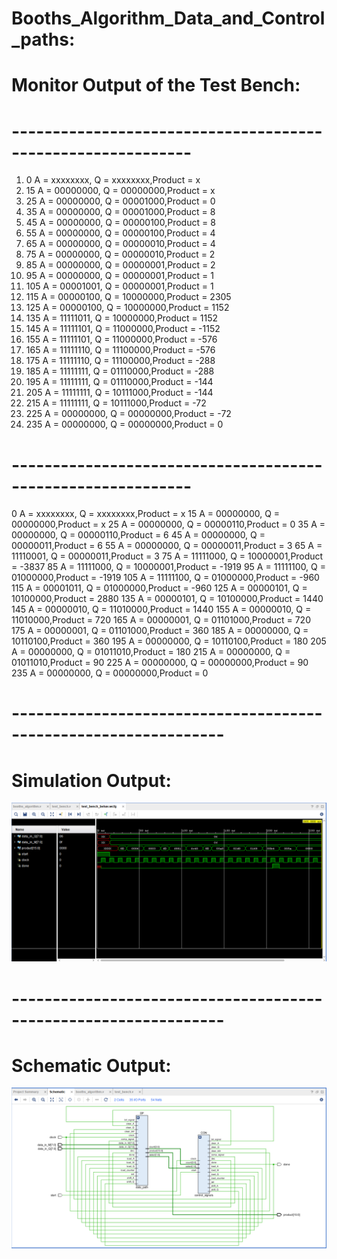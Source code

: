 # Booths_Algorithm_Data_and_Control_paths:

# Monitor Output of the Test Bench:
# ------------------------------------------------------------
1. 0 A = xxxxxxxx, Q = xxxxxxxx,Product =      x
2. 15 A = 00000000, Q = 00000000,Product =      x
3. 25 A = 00000000, Q = 00001000,Product =      0
4. 35 A = 00000000, Q = 00001000,Product =      8
5. 45 A = 00000000, Q = 00000100,Product =      8
6. 55 A = 00000000, Q = 00000100,Product =      4
7. 65 A = 00000000, Q = 00000010,Product =      4
8. 75 A = 00000000, Q = 00000010,Product =      2
9. 85 A = 00000000, Q = 00000001,Product =      2
10. 95 A = 00000000, Q = 00000001,Product =      1
11. 105 A = 00001001, Q = 00000001,Product =      1
12. 115 A = 00000100, Q = 10000000,Product =   2305
13. 125 A = 00000100, Q = 10000000,Product =   1152
14. 135 A = 11111011, Q = 10000000,Product =   1152
15. 145 A = 11111101, Q = 11000000,Product =  -1152
16. 155 A = 11111101, Q = 11000000,Product =   -576
17. 165 A = 11111110, Q = 11100000,Product =   -576
18. 175 A = 11111110, Q = 11100000,Product =   -288
19. 185 A = 11111111, Q = 01110000,Product =   -288
20. 195 A = 11111111, Q = 01110000,Product =   -144
21. 205 A = 11111111, Q = 10111000,Product =   -144
22. 215 A = 11111111, Q = 10111000,Product =    -72
23. 225 A = 00000000, Q = 00000000,Product =    -72
24. 235 A = 00000000, Q = 00000000,Product =      0

# ------------------------------------------------------------

0 A = xxxxxxxx, Q = xxxxxxxx,Product =      x
15 A = 00000000, Q = 00000000,Product =      x
25 A = 00000000, Q = 00000110,Product =      0
35 A = 00000000, Q = 00000110,Product =      6
45 A = 00000000, Q = 00000011,Product =      6
55 A = 00000000, Q = 00000011,Product =      3
65 A = 11110001, Q = 00000011,Product =      3
75 A = 11111000, Q = 10000001,Product =  -3837
85 A = 11111000, Q = 10000001,Product =  -1919
95 A = 11111100, Q = 01000000,Product =  -1919
105 A = 11111100, Q = 01000000,Product =   -960
115 A = 00001011, Q = 01000000,Product =   -960
125 A = 00000101, Q = 10100000,Product =   2880
135 A = 00000101, Q = 10100000,Product =   1440
145 A = 00000010, Q = 11010000,Product =   1440
155 A = 00000010, Q = 11010000,Product =    720
165 A = 00000001, Q = 01101000,Product =    720
175 A = 00000001, Q = 01101000,Product =    360
185 A = 00000000, Q = 10110100,Product =    360
195 A = 00000000, Q = 10110100,Product =    180
205 A = 00000000, Q = 01011010,Product =    180
215 A = 00000000, Q = 01011010,Product =     90
225 A = 00000000, Q = 00000000,Product =     90
235 A = 00000000, Q = 00000000,Product =      0

# ----------------------------------------------------------------
# Simulation Output:
![Simulation Output](image.png)

# ----------------------------------------------------------------

# Schematic Output:
![Schematic Output](image-1.png)